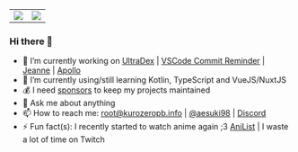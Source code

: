 <!-- <div align="center" style="text-align:center">
    <img width="1024" src="https://github.com/Pepijn98/Pepijn98/raw/master/assets/umaru.gif">
</div> -->

<table align="center">
    <tr valign="top">
        <td>
            <a target="_blank" href="https://vdbroek.dev">
                <img src="https://github-readme-stats.vercel.app/api?username=Pepijn98&show_border=false&show_icons=true&title_color=84ffc8&text_color=fe84fd&bg_color=3c345c&icon_color=62ebfe">
            </a>
        </td>
        <td>
            <a target="_blank" href="https://vdbroek.dev">
                <img src="https://github-readme-stats.vercel.app/api/top-langs/?username=Pepijn98&show_border=false&show_icons=true&title_color=84ffc8&text_color=fe84fd&bg_color=3c345c&icon_color=62ebfe">
            </a>
        </td>
    </tr>
</table>

### Hi there 👋

- 🔭 I’m currently working on [UltraDex](https://github.com/Pepijn98/UltraDex) | [VSCode Commit Reminder](https://github.com/Pepijn98/vscode-commit-reminder) | [Jeanne](https://github.com/Pepijn98/Jeanne) | [Apollo](https://github.com/Pepijn98/Apollo)
- 🌱 I’m currently using/still learning Kotlin, TypeScript and VueJS/NuxtJS
- 💰 I need [sponsors](https://github.com/sponsors/Pepijn98) to keep my projects maintained
- 💬 Ask me about anything
- 📫 How to reach me: root@kurozeropb.info | [@aesuki98](https://twitter.com/aesuki98) | [Discord](https://discord.gg/p895czC)
- ⚡ Fun fact(s): I recently started to watch anime again ;3 [AniList](https://anilist.co/user/Aesuki/) | I waste a lot of time on Twitch
